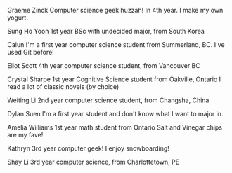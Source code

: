 Graeme Zinck
Computer science geek huzzah! In 4th year.
I make my own yogurt.

Sung Ho Yoon
1st year BSc with undecided major, from South Korea

Calun
I'm a first year computer science student from Summerland, BC.
I've used Git before!

Eliot Scott
4th year computer science student, from Vancouver BC

Crystal Sharpe
1st year Cognitive Science student from Oakville, Ontario
I read a lot of classic novels (by choice)

Weiting Li
2nd year computer science student, from Changsha, China

Dylan Suen
I'm a first year student and don't know what I want to major in.

Amelia Williams
1st year math student from Ontario
Salt and Vinegar chips are my fave!

Kathryn
3rd year computer geek!
I enjoy snowboarding!

Shay Li
3rd year computer science, from Charlottetown, PE
